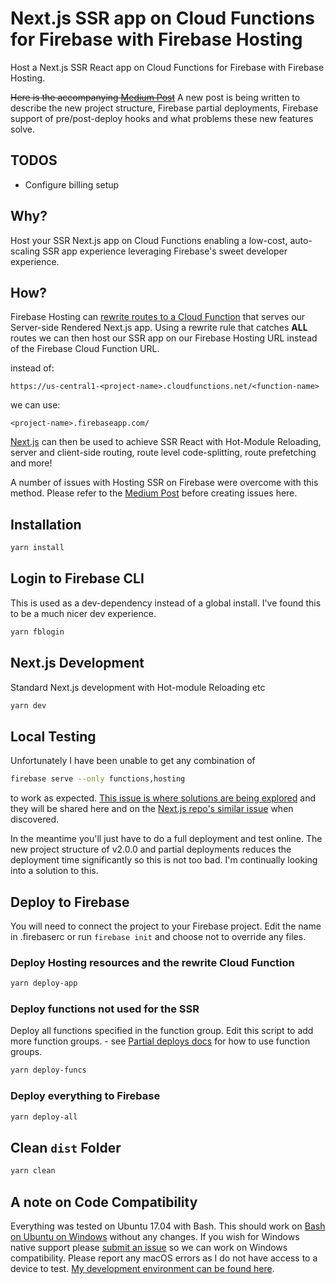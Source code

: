 # Next.js SSR app on Cloud Functions for Firebase with Firebase Hosting

Host a Next.js SSR React app on Cloud Functions for Firebase with Firebase Hosting.

~~Here is the accompanying [Medium Post](https://medium.com/@jthegedus/next-js-on-cloud-functions-for-firebase-with-firebase-hosting-7911465298f2)~~ A new post is being written to describe the new project structure, Firebase partial deployments, Firebase support of pre/post-deploy hooks and what problems these new features solve.

## TODOS
+ Configure billing setup

## Why?

Host your SSR Next.js app on Cloud Functions enabling a low-cost, auto-scaling SSR app experience leveraging Firebase's sweet developer experience.

## How?

Firebase Hosting can [rewrite routes to a Cloud Function](https://firebase.google.com/docs/hosting/url-redirects-rewrites#section-rewrites) that serves our Server-side Rendered Next.js app. Using a rewrite rule that catches **ALL** routes we can then host our SSR app on our Firebase Hosting URL instead of the Firebase Cloud Function URL.

instead of:

`https://us-central1-<project-name>.cloudfunctions.net/<function-name>`

we can use:

`<project-name>.firebaseapp.com/`

[Next.js](https://github.com/zeit/next.js/) can then be used to achieve SSR React with Hot-Module Reloading, server and client-side routing, route level code-splitting, route prefetching and more!

A number of issues with Hosting SSR on Firebase were overcome with this method. Please refer to the [Medium Post](https://medium.com/@jthegedus/next-js-on-cloud-functions-for-firebase-with-firebase-hosting-7911465298f2) before creating issues here.

## Installation

```bash
yarn install
```

## Login to Firebase CLI

This is used as a dev-dependency instead of a global install. I've found this to be a much nicer dev experience.

```bash
yarn fblogin
```

## Next.js Development

Standard Next.js development with Hot-module Reloading etc

```bash
yarn dev
```

## Local Testing

Unfortunately I have been unable to get any combination of

```bash
firebase serve --only functions,hosting
```

to work as expected. [This issue is where solutions are being explored](https://github.com/firebase/firebase-tools/issues/535) and they will be shared here and on the [Next.js repo's similar issue](https://github.com/zeit/next.js/issues/3167) when discovered.

In the meantime you'll just have to do a full deployment and test online. The new project structure of v2.0.0 and partial deployments reduces the deployment time significantly so this is not too bad. I'm continually looking into a solution to this.

## Deploy to Firebase

You will need to connect the project to your Firebase project. Edit the name in .firebaserc or run `firebase init` and choose not to override any files.

### Deploy Hosting resources and the rewrite Cloud Function

```bash
yarn deploy-app
```

### Deploy functions not used for the SSR

Deploy all functions specified in the function group. Edit this script to add more function groups. - see [Partial deploys docs](https://firebase.google.com/docs/cli/#partial_deploys) for how to use function groups.

```bash
yarn deploy-funcs
```

### Deploy everything to Firebase

```bash
yarn deploy-all
```

## Clean `dist` Folder

```bash
yarn clean
```

## A note on Code Compatibility

Everything was tested on Ubuntu 17.04 with Bash. This should work on [Bash on Ubuntu on Windows](https://msdn.microsoft.com/en-au/commandline/wsl/about) without any changes. If you wish for Windows native support please [submit an issue](https://github.com/jthegedus/firebase-functions-next-example/issues/new) so we can work on Windows compatibility. Please report any macOS errors as I do not have access to a device to test. [My development environment can be found here](https://github.com/jthegedus/dotfiles).
